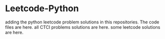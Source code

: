# Leetcode-Python
adding the python leetcode problem solutions in this repositories. 
The code files are here.
all CTCI problems solutions are here.
some leetcode solutions are here.





















































































































































































































































































































































































































































































































































































































































































































































































































































































































































































































































































































































































